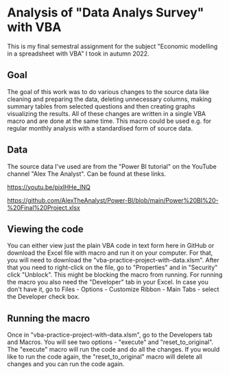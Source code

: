 # Analysis of "Data Analys Survey" with VBA
This is my final semestral assignment for the subject "Economic modelling in a spreadsheet with VBA" I took in autumn 2022. 

## Goal
The goal of this work was to do various changes to the source data like cleaning and preparing the data, deleting unnecessary columns, making summary tables from selected questions and then creating graphs visualizing the results. All of these changes are written in a single VBA macro and are done at the same time. 
This macro could be used e.g. for regular monthly analysis with a standardised form of source data. 

## Data
The source data I've used are from the "Power BI tutorial" on the YouTube channel "Alex The Analyst". Can be found at these links. 

https://youtu.be/pixlHHe_lNQ 

https://github.com/AlexTheAnalyst/Power-BI/blob/main/Power%20BI%20-%20Final%20Project.xlsx 

## Viewing the code
You can either view just the plain VBA code in text form here in GitHub or download the Excel file with macro and run it on your computer. For that, you will need to download the "vba-practice-project-with-data.xlsm". After that you need to right-click on the file, go to "Properties" and in "Security" click "Unblock". This might be blocking the macro from running. For running the macro you also need the "Developer" tab in your Excel. In case you don't have it, go to Files - Options - Customize Ribbon - Main Tabs - select the Developer check box.

## Running the macro
Once in "vba-practice-project-with-data.xlsm", go to the Developers tab and Macros. You will see two options - "execute" and "reset_to_original". The "execute" macro will run the code and do all the changes. If you would like to run the code again, the "reset_to_original" macro will delete all changes and you can run the code again. 
